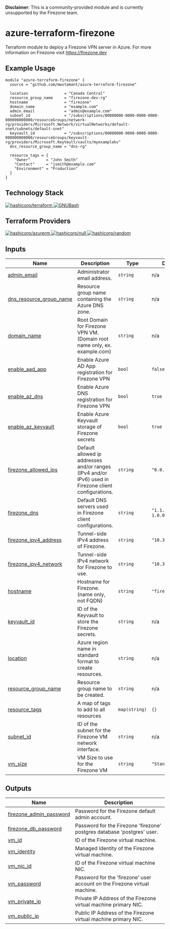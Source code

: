 **Disclaimer**: This is a community-provided module and is currently unsupported by the Firezone team.

# azure-terraform-firezone
Terraform module to deploy a Firezone VPN server in Azure. For more information on Firezone visit https://firezone.dev

## Example Usage
```hcl
module "azure-terraform-firezone" {
  source = "github.com/mwstamant/azure-terraform-firezone"

  location                = "Canada Central"
  resource_group_name     = "firezone-dev-rg"
  hostname                = "firezone"
  domain_name             = "example.com"
  admin_email             = "admin@example.com"
  subnet_id               = "/subscriptions/00000000-0000-0000-0000-000000000000/resourceGroups/network-rg/providers/Microsoft.Network/virtualNetworks/default-vnet/subnets/default-snet"
  keyvault_id             = "/subscriptions/00000000-0000-0000-0000-000000000000/resourceGroups/keyvault-rg/providers/Microsoft.KeyVault/vaults/myexamplekv"
  dns_resource_group_name = "dns-rg"

  resource_tags = {
    "Owner"       = "John Smith"
    "Contact"     = "jsmith@example.com"
    "Environment" = "Production"
  }
}
```

## Technology Stack
<a href="https://www.terraform.io/">
  <img src="https://img.shields.io/badge/HashiCorp_Terraform-v1.3.3-purple?&logo=terraform" alt="hashicorp/terraform">
</a>
<a href="https://www.gnu.org/software/bash/">
  <img src="https://img.shields.io/badge/GNU_Bash-v5.2-green?&logo=gnubash&logoColor=white" alt="GNUBash">
</a>

## Terraform Providers
<a href="https://registry.terraform.io/providers/hashicorp/azurerm">
  <img src="https://img.shields.io/badge/hashicorp/azurerm-v3.27.0-purple?&logo=terraform" alt="hashicorp/azurerm">
</a>
<a href="https://registry.terraform.io/providers/hashicorp/null">
  <img src="https://img.shields.io/badge/hashicorp/null-v3.1.1-purple?&logo=terraform" alt="hashicorp/null">
</a>
<a href="https://registry.terraform.io/providers/hashicorp/random">
  <img src="https://img.shields.io/badge/hashicorp/random-v3.4.3-purple?&logo=terraform" alt="hashicorp/random">
</a>


<!-- BEGIN_TF_DOCS -->

## Inputs

| Name | Description | Type | Default | Required |
|------|-------------|------|---------|:--------:|
| <a name="input_admin_email"></a> [admin\_email](#input\_admin\_email) | Administrator email address. | `string` | n/a | yes |
| <a name="input_dns_resource_group_name"></a> [dns\_resource\_group\_name](#input\_dns\_resource\_group\_name) | Resource group name containing the Azure DNS zone. | `string` | n/a | if enable_az_dns=true |
| <a name="input_domain_name"></a> [domain\_name](#input\_domain\_name) | Root Domain for Firezone VPN VM. (Domain root name only, ex. example.com) | `string` | n/a | yes |
| <a name="input_enable_aad_app"></a> [enable\_aad\_app](#input\_enable\_aad\_app) | Enable Azure AD App registration for Firezone VPN | `bool` | `false` | no |
| <a name="input_enable_az_dns"></a> [enable\_az\_dns](#input\_enable\_az\_dns) | Enable Azure DNS registration for Firezone VPN | `bool` | `true` | no |
| <a name="input_enable_az_keyvault"></a> [enable\_az\_keyvault](#input\_enable\_az\_keyvault) | Enable Azure Keyvault storage of Firezone secrets | `bool` | `true` | no |
| <a name="input_firezone_allowed_ips"></a> [firezone\_allowed\_ips](#input\_firezone\_allowed\_ips) | Default allowed ip addresses and/or ranges (IPv4 and/or IPv6) used in Firezone client configurations. | `string` | `"0.0.0.0, ::/0"` | no |
| <a name="input_firezone_dns"></a> [firezone\_dns](#input\_firezone\_dns) | Default DNS servers used in Firezone client configurations. | `string` | `"1.1.1.1, 1.0.0.1"` | no |
| <a name="input_firezone_ipv4_address"></a> [firezone\_ipv4\_address](#input\_firezone\_ipv4\_address) | Tunnel-side IPv4 address of Firezone. | `string` | `"10.3.2.1"` | no |
| <a name="input_firezone_ipv4_network"></a> [firezone\_ipv4\_network](#input\_firezone\_ipv4\_network) | Tunnel-side IPv4 network for Firezone to use. | `string` | `"10.3.2.0/24"` | no |
| <a name="input_hostname"></a> [hostname](#input\_hostname) | Hostname for Firezone. (name only, not FQDN) | `string` | `"firezone"` | no |
| <a name="input_keyvault_id"></a> [keyvault\_id](#input\_keyvault\_id) | ID of the Keyvault to store the Firezone secrets. | `string` | n/a | yes |
| <a name="input_location"></a> [location](#input\_location) | Azure region name in standard format to create resources. | `string` | n/a | yes |
| <a name="input_resource_group_name"></a> [resource\_group\_name](#input\_resource\_group\_name) | Resource group name to be created. | `string` | n/a | yes |
| <a name="input_resource_tags"></a> [resource\_tags](#input\_resource\_tags) | A map of tags to add to all resources | `map(string)` | `{}` | no |
| <a name="input_subnet_id"></a> [subnet\_id](#input\_subnet\_id) | ID of the subnet for the Firezone VM network interface. | `string` | n/a | yes |
| <a name="input_vm_size"></a> [vm\_size](#input\_vm\_size) | VM Size to use for the Firezone VM | `string` | `"Standard_B1ms"` | no |

## Outputs

| Name | Description |
|------|-------------|
| <a name="output_firezone_admin_password"></a> [firezone\_admin\_password](#output\_firezone\_admin\_password) | Password for the Firezone default admin account. |
| <a name="output_firezone_db_password"></a> [firezone\_db\_password](#output\_firezone\_db\_password) | Password for the Firezone 'firezone' postgres database 'postgres' user. |
| <a name="output_vm_id"></a> [vm\_id](#output\_vm\_id) | ID of the Firezone virtual machine. |
| <a name="output_vm_identity"></a> [vm\_identity](#output\_vm\_identity) | Managed Identity of the Firezone virtual machine. |
| <a name="output_vm_nic_id"></a> [vm\_nic\_id](#output\_vm\_nic\_id) | ID of the Firezone virtual machine NIC. |
| <a name="output_vm_password"></a> [vm\_password](#output\_vm\_password) | Password for the 'firezone' user account on the Firezone virtual machine. |
| <a name="output_vm_private_ip"></a> [vm\_private\_ip](#output\_vm\_private\_ip) | Private IP Address of the Firezone virtual machine primary NIC. |
| <a name="output_vm_public_ip"></a> [vm\_public\_ip](#output\_vm\_public\_ip) | Public IP Address of the Firezone virtual machine primary NIC. |
<!-- END_TF_DOCS -->
